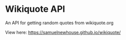 # Wikiquote API

An API for getting random quotes from wikiquote.org

View here: https://samuelnewhouse.github.io/wikiquote/